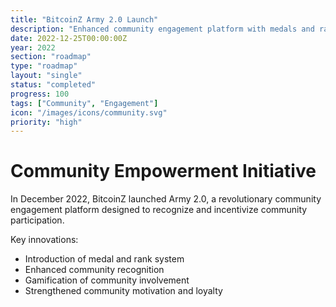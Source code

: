 ```yaml
---
title: "BitcoinZ Army 2.0 Launch"
description: "Enhanced community engagement platform with medals and ranks"
date: 2022-12-25T00:00:00Z
year: 2022
section: "roadmap"
type: "roadmap"
layout: "single"
status: "completed"
progress: 100
tags: ["Community", "Engagement"]
icon: "/images/icons/community.svg"
priority: "high"
---
```


# Community Empowerment Initiative

In December 2022, BitcoinZ launched Army 2.0, a revolutionary community engagement platform designed to recognize and incentivize community participation.

Key innovations:
- Introduction of medal and rank system
- Enhanced community recognition
- Gamification of community involvement
- Strengthened community motivation and loyalty
